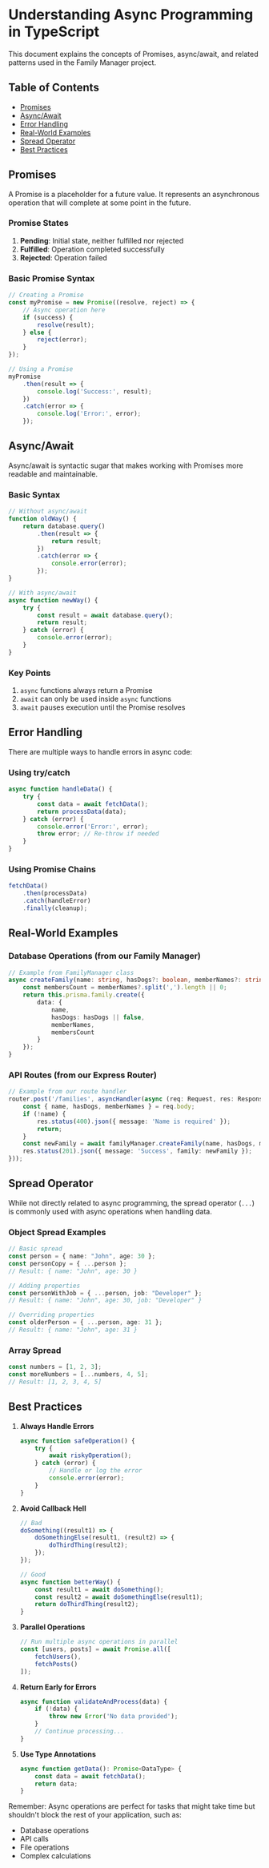# Understanding Async Programming in TypeScript

This document explains the concepts of Promises, async/await, and related patterns used in the Family Manager project.

## Table of Contents
- [Promises](#promises)
- [Async/Await](#asyncawait)
- [Error Handling](#error-handling)
- [Real-World Examples](#real-world-examples)
- [Spread Operator](#spread-operator)
- [Best Practices](#best-practices)

## Promises

A Promise is a placeholder for a future value. It represents an asynchronous operation that will complete at some point in the future.

### Promise States
1. **Pending**: Initial state, neither fulfilled nor rejected
2. **Fulfilled**: Operation completed successfully
3. **Rejected**: Operation failed

### Basic Promise Syntax
```typescript
// Creating a Promise
const myPromise = new Promise((resolve, reject) => {
    // Async operation here
    if (success) {
        resolve(result);
    } else {
        reject(error);
    }
});

// Using a Promise
myPromise
    .then(result => {
        console.log('Success:', result);
    })
    .catch(error => {
        console.log('Error:', error);
    });
```

## Async/Await

Async/await is syntactic sugar that makes working with Promises more readable and maintainable.

### Basic Syntax
```typescript
// Without async/await
function oldWay() {
    return database.query()
        .then(result => {
            return result;
        })
        .catch(error => {
            console.error(error);
        });
}

// With async/await
async function newWay() {
    try {
        const result = await database.query();
        return result;
    } catch (error) {
        console.error(error);
    }
}
```

### Key Points
1. `async` functions always return a Promise
2. `await` can only be used inside `async` functions
3. `await` pauses execution until the Promise resolves

## Error Handling

There are multiple ways to handle errors in async code:

### Using try/catch
```typescript
async function handleData() {
    try {
        const data = await fetchData();
        return processData(data);
    } catch (error) {
        console.error('Error:', error);
        throw error; // Re-throw if needed
    }
}
```

### Using Promise Chains
```typescript
fetchData()
    .then(processData)
    .catch(handleError)
    .finally(cleanup);
```

## Real-World Examples

### Database Operations (from our Family Manager)
```typescript
// Example from FamilyManager class
async createFamily(name: string, hasDogs?: boolean, memberNames?: string): Promise<family> {
    const membersCount = memberNames?.split(',').length || 0;
    return this.prisma.family.create({
        data: {
            name,
            hasDogs: hasDogs || false,
            memberNames,
            membersCount
        }
    });
}
```

### API Routes (from our Express Router)
```typescript
// Example from our route handler
router.post('/families', asyncHandler(async (req: Request, res: Response) => {
    const { name, hasDogs, memberNames } = req.body;
    if (!name) {
        res.status(400).json({ message: 'Name is required' });
        return;
    }
    const newFamily = await familyManager.createFamily(name, hasDogs, memberNames);
    res.status(201).json({ message: 'Success', family: newFamily });
}));
```

## Spread Operator

While not directly related to async programming, the spread operator (`...`) is commonly used with async operations when handling data.

### Object Spread Examples
```typescript
// Basic spread
const person = { name: "John", age: 30 };
const personCopy = { ...person };
// Result: { name: "John", age: 30 }

// Adding properties
const personWithJob = { ...person, job: "Developer" };
// Result: { name: "John", age: 30, job: "Developer" }

// Overriding properties
const olderPerson = { ...person, age: 31 };
// Result: { name: "John", age: 31 }
```

### Array Spread
```typescript
const numbers = [1, 2, 3];
const moreNumbers = [...numbers, 4, 5];
// Result: [1, 2, 3, 4, 5]
```

## Best Practices

1. **Always Handle Errors**
   ```typescript
   async function safeOperation() {
       try {
           await riskyOperation();
       } catch (error) {
           // Handle or log the error
           console.error(error);
       }
   }
   ```

2. **Avoid Callback Hell**
   ```typescript
   // Bad
   doSomething((result1) => {
       doSomethingElse(result1, (result2) => {
           doThirdThing(result2);
       });
   });

   // Good
   async function betterWay() {
       const result1 = await doSomething();
       const result2 = await doSomethingElse(result1);
       return doThirdThing(result2);
   }
   ```

3. **Parallel Operations**
   ```typescript
   // Run multiple async operations in parallel
   const [users, posts] = await Promise.all([
       fetchUsers(),
       fetchPosts()
   ]);
   ```

4. **Return Early for Errors**
   ```typescript
   async function validateAndProcess(data) {
       if (!data) {
           throw new Error('No data provided');
       }
       // Continue processing...
   }
   ```

5. **Use Type Annotations**
   ```typescript
   async function getData(): Promise<DataType> {
       const data = await fetchData();
       return data;
   }
   ```

Remember: Async operations are perfect for tasks that might take time but shouldn't block the rest of your application, such as:
- Database operations
- API calls
- File operations
- Complex calculations
